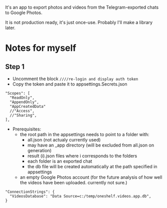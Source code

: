 It's an app to export photos and videos from the Telegram-exported chats to Google Photos.

It is not production ready, it's just once-use. Probably I'll make a library later.

# Notes for myself

## Step 1

- Uncomment the block `////re-login and display auth token`
- Copy the token and paste it to appsettings.Secrets.json
```
"Scopes": [
  "ReadOnly",
  "AppendOnly",
  "AppCreatedData"
  //"Access",
  //"Sharing",
],
```
- Prerequisites:
  - the root path in the appsettings needs to point to a folder with:
    - all.json (not actualy currently used)
    - may have an _app directory (will be excluded from all.json on generation)
    - result (i).json files where i corresponds to the folders
    - each folder is an exported chat
    - the db file will be created automatically at the path specified in appsettings
  - an empty Google Photos account (for the future analysis of how well the videos have been uploaded. currently not sure.)
```
"ConnectionStrings": {
  "VideosDatabase": "Data Source=c:/temp/oneshelf.videos.app.db",
}
```